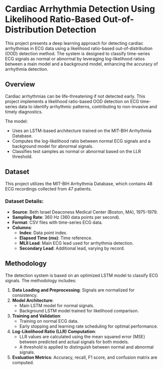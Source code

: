 # Cardiac Arrhythmia Detection Using Likelihood Ratio-Based Out-of-Distribution Detection

This project presents a deep learning approach for detecting cardiac arrhythmias in ECG data using a likelihood ratio-based out-of-distribution (OOD) detection method. The system is designed to classify time-series ECG signals as normal or abnormal by leveraging log-likelihood ratios between a main model and a background model, enhancing the accuracy of arrhythmia detection.


## Overview
Cardiac arrhythmias can be life-threatening if not detected early. This project implements a likelihood ratio-based OOD detection on ECG time-series data to identify arrhythmic patterns, contributing to non-invasive and timely diagnostics. 

The model:
- Uses an LSTM-based architecture trained on the MIT-BIH Arrhythmia Database.
- Computes the log-likelihood ratio between normal ECG signals and a background model for abnormal signals.
- Classifies test samples as normal or abnormal based on the LLR threshold.

## Dataset
This project utilizes the MIT-BIH Arrhythmia Database, which contains 48 ECG recordings collected from 47 patients.

### Dataset Details:
- **Source**: Beth Israel Deaconess Medical Center (Boston, MA), 1975-1979.
- **Sampling Rate**: 360 Hz (360 data points per second).
- **Format**: CSV files with time-series ECG data.
- **Columns**:
  - **Index**: Data point index.
  - **Elapsed Time (ms)**: Time reference.
  - **MLII Lead**: Main ECG lead used for arrhythmia detection.
  - **Secondary Lead**: Additional lead, varying by record.


## Methodology
The detection system is based on an optimized LSTM model to classify ECG signals. The methodology includes:
1. **Data Loading and Preprocessing**: Signals are normalized for consistency.
2. **Model Architecture**: 
   - Main LSTM model for normal signals.
   - Background LSTM model trained for likelihood comparison.
3. **Training and Validation**: 
   - Training on normal ECG data.
   - Early stopping and learning rate scheduling for optimal performance.
4. **Log-Likelihood Ratio (LLR) Computation**:
   - LLR values are calculated using the mean squared error (MSE) between predicted and actual signals for both models.
   - A threshold is applied to distinguish between normal and abnormal signals.
5. **Evaluation Metrics**: Accuracy, recall, F1 score, and confusion matrix are computed.


